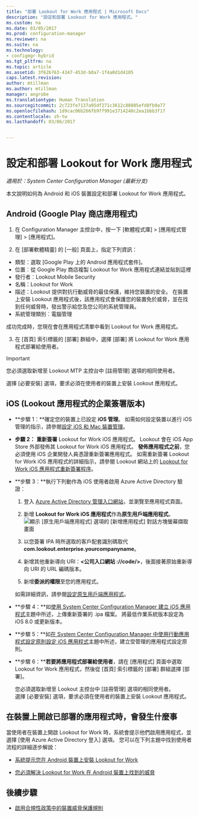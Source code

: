 ```yaml
---
title: "部署 Lookout for Work 應用程式 | Microsoft Docs"
description: "設定和部署 Lookout for Work 應用程式。"
ms.custom: na
ms.date: 03/05/2017
ms.prod: configuration-manager
ms.reviewer: na
ms.suite: na
ms.technology:
- configmgr-hybrid
ms.tgt_pltfrm: na
ms.topic: article
ms.assetid: 3f62b763-4347-453d-b0a7-1f4a0d1d4105
caps.latest.revision: 
author: mtillman
ms.author: mtillman
manager: angrobe
ms.translationtype: Human Translation
ms.sourcegitcommit: 2c723fe7137a95df271c3612c88805efd8fb9a77
ms.openlocfilehash: 1d9cac06b266fb9ff991e3714240c2ea1bbb3f17
ms.contentlocale: zh-tw
ms.lasthandoff: 03/06/2017


---
```

# <a name="configure-and-deploy-lookout-for-work-apps"></a>設定和部署 Lookout for Work 應用程式

*適用於：System Center Configuration Manager (最新分支)*

本文說明如何為 Android 和 iOS 裝置設定和部署 Lookout for Work 應用程式。

## <a name="android-google-play-store-app"></a>Android (Google Play 商店應用程式)
1.  在 Configuration Manager 主控台中，按一下 [軟體程式庫] > [應用程式管理] > [應用程式]。

2.  在 [部署軟體精靈] 的 [一般]  頁面上，指定下列資訊：
  * 類型：選取 [Google Play 上的 Android 應用程式套件]。
  * 位置︰從 Google Play 商店複製 Lookout for Work 應用程式連結並貼到這裡
  * 發行者︰Lookout Mobile Security
  * 名稱：Lookout for Work
  * 描述：Lookout 提供對抗行動威脅的最佳保護，維持您裝置的安全。 在裝置上安裝 Lookout 應用程式後，該應用程式會保護您的裝置免於威脅，並在找到任何威脅時，發出警示給您及您公司的系統管理員。
  * 系統管理類別︰電腦管理

  成功完成時，您現在會在應用程式清單中看到 Lookout for Work 應用程式。

3.  在 [首頁] 索引標籤的 [部署] 群組中，選擇 [部署] 將 Lookout for Work 應用程式部署給使用者。
>[!IMPORTANT]
>您必須選取新增至 Lookout MTP 主控台中 [註冊管理] 選項的相同使用者。

  選擇 [必要安裝] 選項，要求必須在使用者的裝置上安裝 Lookout 應用程式。

## <a name="ios-enterprise-signed-version-of-lookout-app"></a>iOS (Lookout 應用程式的企業簽署版本)

* **步驟 1：**確定您的裝置上已設定 **iOS 管理**。 如需如何設定裝置以進行 iOS 管理的指示，請參閱[設定 iOS 和 Mac 裝置管理]()。

* **步驟 2：** **重新簽署** Lookout for Work iOS 應用程式。 Lookout 會在 iOS App Store 外部發佈其 Lookout for Work iOS 應用程式。 **發佈應用程式之前**，您必須使用 iOS 企業開發人員憑證重新簽署應用程式。 如需重新簽署 Lookout for Work iOS 應用程式的詳細指示，請參閱 Lookout 網站上的 [Lookout for Work iOS 應用程式重新簽署程序](https://personal.support.lookout.com/hc/en-us/articles/114094038714)。


* **步驟 3：**執行下列動作為 iOS 使用者啟用 Azure Active Directory 驗證：
  1.  登入 [Azure Active Directory 管理入口網站](https://manage.windowsazure.com)，並瀏覽至應用程式頁面。
  2.  新增 **Lookout for Work iOS 應用程式**作為**原生用戶端應用程式**。
  ![顯示 [原生用戶端應用程式] 選項的 [新增應用程式] 對話方塊螢幕擷取畫面](media/aad-add-app.png)

  3. 以您簽署 IPA 時所選取的客戶配套識別碼取代 **com.lookout.enterprise.yourcompanyname**。
  4.  新增其他重新導向 URI：**&lt;公司入口網站 ://code/>**，後面接著原始重新導向 URI 的 URL 編碼版本。
  5.  新增**委派的權限**至您的應用程式。

  如需詳細資訊，請參閱[設定原生用戶端應用程式](https://azure.microsoft.com/en-us/documentation/articles/app-service-mobile-how-to-configure-active-directory-authentication/#optional-configure-a-native-client-application)。


* **步驟 4：**如[使用 System Center Configuration Manager 建立 iOS 應用程式](https://docs.microsoft.com/en-us/sccm/apps/get-started/creating-ios-applications)主題中所述，上傳重新簽署的 .ipa 檔案。 將最低作業系統版本設定為 iOS 8.0 或更新版本。


* **步驟 5：**如[在 System Center Configuration Manager 中使用行動應用程式設定原則設定 iOS 應用程式](https://docs.microsoft.com/en-us/sccm/apps/deploy-use/configure-ios-apps-with-app-configuration-policies)主題中所述，建立受管理的應用程式設定原則。


* **步驟 6：****若要將應用程式部署給使用者**，請在 [應用程式] 頁面中選取 Lookout for Work 應用程式，然後從 [首頁] 索引標籤的 [部署] 群組選擇 [部署]。

  您必須選取新增至 Lookout 主控台中 [註冊管理] 選項的相同使用者。  
選擇 [必要安裝] 選項，要求必須在使用者的裝置上安裝 Lookout 應用程式。

## <a name="what-happens-when-the-deployed-app-is-opened-on-the-device"></a>在裝置上開啟已部署的應用程式時，會發生什麼事




當使用者在裝置上開啟 Lookout for Work 時，系統會提示他們啟用應用程式，並選擇 [使用 Azure Active Directory 登入] 選項。 您可以在下列主題中找到使用者流程的詳細逐步解說：

* [系統提示您在 Android 裝置上安裝 Lookout for Work](http://docs.microsoft.com/intune/enduser/you-are-prompted-to-install-lookout-for-work-android)

* [您必須解決 Lookout for Work 在 Android 裝置上找到的威脅](http://docs.microsoft.com/intune/enduser/you-need-to-resolve-a-threat-found-by-lookout-for-work-android)

## <a name="next-steps"></a>後續步驟
* [啟用合規性政策中的裝置威脅保護規則](enable-device-threat-protection-rule-compliance-policy.md)

